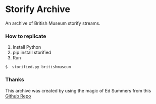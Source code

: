 # Storify Archive

An archive of British Museum storify streams.

### How to replicate

1. Install Python
2. pip install storified
3. Run

```` 
$  storified.py britishmuseum

````

### Thanks

This archive was created by using the magic of Ed Summers from this [Github Repo](https://github.com/DocNow/storified)
